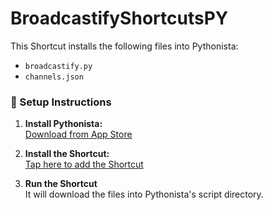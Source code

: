 # BroadcastifyShortcutsPY

This Shortcut installs the following files into Pythonista:

- `broadcastify.py`
- `channels.json`

### 🔧 Setup Instructions

1. **Install Pythonista:**  
   [Download from App Store](https://apps.apple.com/us/app/pythonista-3/id1085978097)

2. **Install the Shortcut:**  
   [Tap here to add the Shortcut](https://www.icloud.com/shortcuts/)

3. **Run the Shortcut**  
   It will download the files into Pythonista's script directory.
